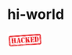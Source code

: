 # hi-world
<img align="left" src="https://github.com/Onyxed/hi-world/blob/master/images.png" width=72>
